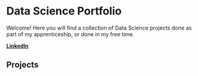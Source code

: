 # Data Science Portfolio
Welcome! Here you will find a collection of Data Science projects done as part of my apprenticeship, or done in my free time.

**[LinkedIn](https://www.linkedin.com/in/hannah-reiss-6164b6253)**

## Projects
